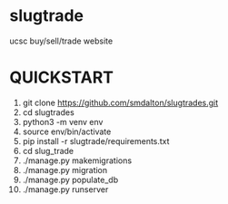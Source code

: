 # slugtrade
ucsc buy/sell/trade website
# QUICKSTART

1. git clone https://github.com/smdalton/slugtrades.git
2. cd slugtrades
3. python3 -m venv env
4. source env/bin/activate
5. pip install -r slugtrade/requirements.txt
6. cd slug_trade
7. ./manage.py makemigrations
8. ./manage.py migration
9. ./manage.py populate_db
10. ./manage.py runserver
